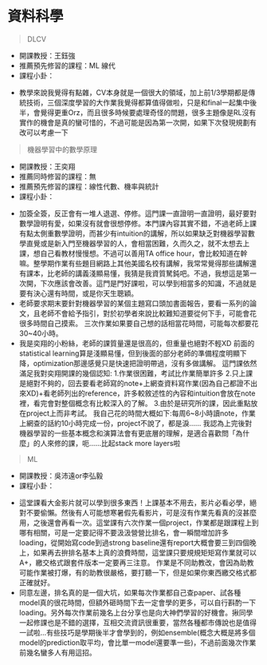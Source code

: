 # 資料科學

> DLCV

* 開課教授：王鈺強
* 推薦預先修習的課程：ML 線代
* 課程小卦：
 - 教學來說我覺得有點雜，CV本身就是一個很大的領域，加上前1/3學期都是傳統技術，三個深度學習的大作業我覺得都算值得做啦，只是和final一起集中後半，會覺得更重Orz，而且很多時候要處理奇怪的問題，很多主題像是RL沒有實作的機會是真的蠻可惜的，不過可能是因為第一次開，如果下次發現規劃有改可以考慮一下

> 機器學習中的數學原理

* 開課教授：王奕翔
* 推薦同時修習的課程：無
* 推薦預先修習的課程：線性代數、機率與統計
* 課程小卦：
 - 加簽全簽，反正會有一堆人退選、停修。這門課一直證明一直證明，最好要對數學證明有愛，如果沒有就會很想停修。本門課內容其實不錯，不過老師上課有點太側重數學證明，而甚少有intuition的講解，所以如果缺乏對機器學習數學直覺或是新入門至機器學習的人，會相當困難，久而久之，就不太想去上課，想自己看教材慢慢想。不過可以善用TA office hour，會比較知道在幹嘛。整學期作業有些題目網路上其他美國名校有講解，我常常覺得那些講解還有課本，比老師的講義淺顯易懂，我猜是我資質駑鈍吧。不過，我想這是第一次開，下次應該會改善。這門是門好課啦，可以學到相當多的知識，不過就是要有決心還有時間，或是你天生聰穎。
 - 老師要求期末要針對機器學習的某個主題寫口頭加書面報告，要看一系列的論文，且老師不會給予指引，對於初學者來說比較難知道要從何下手，可能會花很多時間自己摸索。
三次作業如果要自己想的話相當花時間，可能每次都要花30~40小時。
 - 我是奕翔的小粉絲，老師的課質量還是很高的，但重量也絕對不輕XD
前面的statistical learning算是淺顯易懂，但到後面的部分老師的準備程度明顯下降，optimization那邊感覺只是快速把證明帶過，沒有多做講解。
這門課依然滿足我對奕翔開課的幾個認知:
1.作業很困難，考試比作業簡單許多
2.只上課是絕對不夠的，回去要看老師寫的note+上網查資料寫作業(因為自己都證不出來XD)+看老師列出的reference，許多較敘述性的內容和intuition會放在note裡，看完會對整個概念有比較深入的了解。
3.由於是研究所的課，因此重點放在project上而非考試。
我自己花的時間大概如下:每周6~8小時讀note，作業上網查的話約10小時完成一份，project不說了，都是淚......
我認為上完後對機器學習的一些基本概念和演算法會有更底層的理解，是適合喜歡問「為什麼」的人來修的課，呃......比起stack more layers啦


> ML

* 開課教授：吳沛遠or李弘毅
* 課程小卦：
 - 這堂課看大金影片就可以學到很多東西！上課基本不用去，影片必看必學，絕對不要偷懶。然後有人可能想寒暑假先看影片，可是沒有作業先看真的沒甚麼用，之後還會再看一次。這堂課有六次作業一個project，作業都是跟課程上到哪有相關，可是一定要記得不要汲汲營營比排名，會一瞬間增加許多loading，從開始寫code到過strong baseline還有report大概會要三到四個晚上，如果再去拚排名基本上真的浪費時間，這堂課只要規規矩矩寫作業就可以A+，繳交格式跟套件版本一定要再三注意。
作業是不同助教改，會因為助教可能作業被打爆，有的助教很嚴格，要打聽一下，但是如果你東西繳交格式都正確就好。
 - 同意左邊，排名真的是一個大坑，如果每次作業都自己查paper、試各種model真的很花時間，但額外砸時間下去一定會學的更多，可以自行斟酌一下loading。另外每次作業前幾名上台分享也是向大神們學習的好機會。揪同學一起修課也是不錯的選擇，互相交流資訊很重要，當然各種都市傳說也是值得一試啦...有些技巧是學期後半才會學到的，例如ensemble(概念大概是將多個model的prediction取平均，會比單一model還要準一些)，不過前面幾次作業前幾名蠻多人有用這招。
